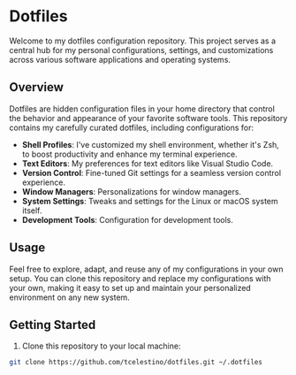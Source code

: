 # Dotfiles

Welcome to my dotfiles configuration repository. This project serves as a central hub for my personal configurations, settings, and customizations across various software applications and operating systems.

## Overview

Dotfiles are hidden configuration files in your home directory that control the behavior and appearance of your favorite software tools. This repository contains my carefully curated dotfiles, including configurations for:

- **Shell Profiles**: I've customized my shell environment, whether it's Zsh, to boost productivity and enhance my terminal experience.
- **Text Editors**: My preferences for text editors like Visual Studio Code.
- **Version Control**: Fine-tuned Git settings for a seamless version control experience.
- **Window Managers**: Personalizations for window managers.
- **System Settings**: Tweaks and settings for the Linux or macOS system itself.
- **Development Tools**: Configuration for development tools.

## Usage

Feel free to explore, adapt, and reuse any of my configurations in your own setup. You can clone this repository and replace my configurations with your own, making it easy to set up and maintain your personalized environment on any new system.

## Getting Started

1. Clone this repository to your local machine:

```bash
git clone https://github.com/tcelestino/dotfiles.git ~/.dotfiles
```
